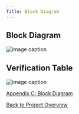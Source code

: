 ```yaml
---
Title: Block Diagram
---
```


## Block Diagram

![image caption](https://imgur.com/a/DUwhyDn)

## Verification Table

![image caption](https://imgur.com/JYterZr)

[Appendix C: Block Diagram](AppendixD_BlockDiagram.md)

[Back to Project Overview](index.md)
